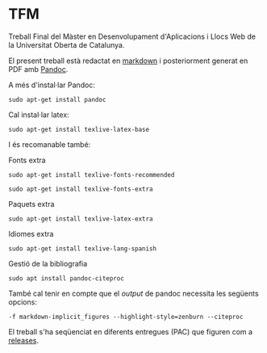 # TFM

Treball Final del Màster en Desenvolupament d'Aplicacions i Llocs Web de la Universitat Oberta de Catalunya.

El present treball està redactat en [markdown](https://github.com/fampa/tfm/blob/main/TFM.md) i posteriorment generat en PDF amb [Pandoc](https://pandoc.org/).

A més d'instal·lar Pandoc:

`sudo apt-get install pandoc`

Cal instal·lar latex:

`sudo apt-get install texlive-latex-base`

I és recomanable també:

Fonts extra

`sudo apt-get install texlive-fonts-recommended`

`sudo apt-get install texlive-fonts-extra`

Paquets extra

`sudo apt-get install texlive-latex-extra`

Idiomes extra

`sudo apt-get install texlive-lang-spanish`

Gestió de la bibliografia

`sudo apt install pandoc-citeproc`

També cal tenir en compte que el _output_ de pandoc necessita les següents opcions:

`-f markdown-implicit_figures --highlight-style=zenburn --citeproc`

El treball s'ha seqüenciat en diferents entregues (PAC) que figuren com a [releases](https://github.com/fampa/tfm/releases).

